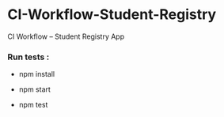 # CI-Workflow-Student-Registry
CI Workflow – Student Registry App 

###  Run tests :
- npm install

 - npm start
 - npm test
